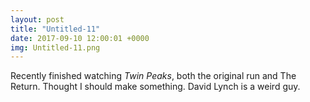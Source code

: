 ```yaml
---
layout: post
title: "Untitled-11"
date: 2017-09-10 12:00:01 +0000
img: Untitled-11.png
---
```


Recently finished watching *Twin Peaks*, both the original run and The Return. Thought I should make something. David Lynch is a weird guy.
